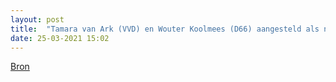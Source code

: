 ```yaml
---
layout: post
title:  "Tamara van Ark (VVD) en Wouter Koolmees (D66) aangesteld als nieuwe verkenners"
date: 25-03-2021 15:02
---
```


[Bron](https://nos.nl/artikel/2374087-van-ark-en-koolmees-nieuwe-verkenners.html)